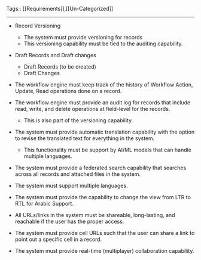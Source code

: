 Tags:: [[Requirements]],[[Un-Categorized]]
_________________



- Record Versioning
	- The system must provide versioning for records
	- This versioning capability must be tied to the auditing capability.

- Draft Records and Draft changes
	- Draft Records (to be created)
	- Draft Changes

- The workflow engine must keep track of the history of Workflow Action, Update, Read operations done on a record.
- The workflow engine must provide an audit log for records that include read, write, and delete operations at field-level for the records.
	- This is also part of the versioning capability.


- The system must provide automatic translation capability with the option to revise the translated text for everything in the system.
	- This functionality must be support by AI/ML models that can handle multiple languages.
- The system must provide a federated search capability that searches across all records and attached files in the system.
- The system must support multiple languages.
- The system must provide the capability to change the view from LTR to RTL for Arabic Support.


- All URLs/links in the system must be shareable, long-lasting, and reachable if the user has the proper access.
- The system must provide cell URLs such that the user can share a link to point out a specific cell in a record.

- The system must provide real-time (multiplayer) collaboration capability.
